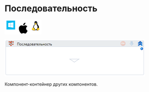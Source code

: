 # Последовательность

![](<../../../.gitbook/assets/image (100) (1) (10) (147).png>)

![](<../../../.gitbook/assets/image (213).png>)

Компонент-контейнер других компонентов.
